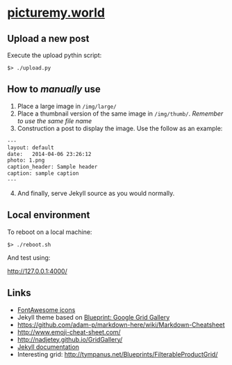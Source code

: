 # [picturemy.world](picturemy.world)

## Upload a new post

Execute the upload pythin script:

```
$> ./upload.py
```

## How to _manually_ use
1. Place a large image in `/img/large/`
2. Place a thumbnail version of the same image in `/img/thumb/`. _Remember to use the same file name_
3. Construction a post to display the image. Use the follow as an example:
```txt
---
layout: default
date:   2014-04-06 23:26:12
photo: 1.png
caption_header: Sample header
caption: sample caption
---
```

4. And finally, serve Jekyll source as you would normally.

## Local environment

To reboot on a local machine:

```
$> ./reboot.sh
```

And test using:

http://127.0.0.1:4000/

## Links

- [FontAwesome icons](http://fontawesome.io/)
- Jekyll theme based on [Blueprint: Google Grid Gallery](http://tympanus.net/codrops/?p=18699)
- https://github.com/adam-p/markdown-here/wiki/Markdown-Cheatsheet
- http://www.emoji-cheat-sheet.com/
- http://nadjetey.github.io/GridGallery/
- [Jekyll documentation](http://jekyllrb.com/)
- Interesting grid: http://tympanus.net/Blueprints/FilterableProductGrid/